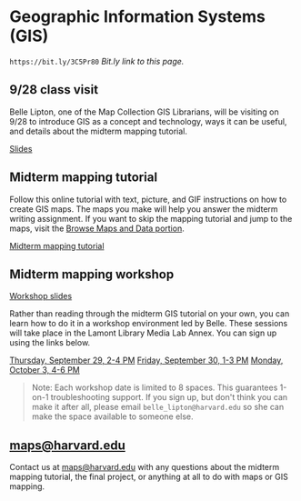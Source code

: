 # Geographic Information Systems (GIS)

`https://bit.ly/3C5Pr80`
*Bit.ly link to this page.*

## 9/28 class visit

Belle Lipton, one of the Map Collection GIS Librarians, will be visiting on 9/28 to introduce GIS as a concept and technology, ways it can be useful, and details about the midterm mapping tutorial. 

[Slides](https://harvardmapcollection.github.io/classes/gened1140/fall-2022/visit/)


## Midterm mapping tutorial 

Follow this online tutorial with text, picture, and GIF instructions on how to create GIS maps. The maps you make will help you answer the midterm writing assignment. If you want to skip the mapping tutorial and jump to the maps, visit the [Browse Maps and Data portion](https://harvardmapcollection.github.io/classes/gened1140/fall-2022/assignment/).

[Midterm mapping tutorial](https://harvardmapcollection.github.io/classes/gened1140/fall-2022/assignment)


## Midterm mapping workshop

[Workshop slides](https://www.canva.com/design/DAFMSShvkmY/f5HGG-a9NcqjWp6SI85vvg/view?utm_content=DAFMSShvkmY&utm_campaign=designshare&utm_medium=link&utm_source=publishpresent)

Rather than reading through the midterm GIS tutorial on your own, you can learn how to do it in a workshop environment led by Belle. These sessions will take place in the Lamont Library Media Lab Annex. You can sign up using the links below.

[Thursday, September 29, 2-4 PM](https://www.eventbrite.com/e/gened-1140-gis-tutorial-tickets-420299606437)
[Friday, September 30, 1-3 PM](https://www.eventbrite.com/e/gened-1140-gis-tutorial-tickets-420302585347)
[Monday, October 3, 4-6 PM](https://www.eventbrite.com/e/gened-1140-gis-tutorial-tickets-420302715737)

> Note: Each workshop date is limited to 8 spaces. This guarantees 1-on-1 troubleshooting support. If you sign up, but don't think you can make it after all, please email `belle_lipton@harvard.edu` so she can make the space available to someone else. 

## maps@harvard.edu

Contact us at maps@harvard.edu with any questions about the midterm mapping tutorial, the final project, or anything at all to do with maps or GIS mapping. 